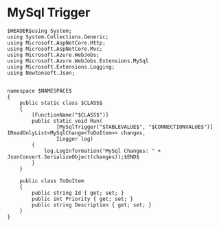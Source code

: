 ﻿---
guid: 153d8439-b2c8-4315-abc8-fcb7bfd953e6
type: File
reformat: True
shortenReferences: True
categories: [Azure]
image: AzureFunctionsTrigger
customProperties: Extension=cs, FileName=MySqlTrigger, ValidateFileName=True
scopes: InAzureFunctionsCSharpProject;MustUseAzureFunctionsDefaultWorker
uitag: Azure Function Trigger
parameterOrder: (HEADER), (NAMESPACE), (CLASS), TABLEVALUE, (CONNECTIONVALUE)
HEADER-expression: fileheader()
NAMESPACE-expression: fileDefaultNamespace()
CLASS-expression: getAlphaNumericFileNameWithoutExtension()
TABLEVALUE-expression: constant("table1")
CONNECTIONVALUE-expression: constant("")
---

# MySql Trigger

```
$HEADER$using System;
using System.Collections.Generic;
using Microsoft.AspNetCore.Http;
using Microsoft.AspNetCore.Mvc;
using Microsoft.Azure.WebJobs;
using Microsoft.Azure.WebJobs.Extensions.MySql
using Microsoft.Extensions.Logging;
using Newtonsoft.Json;


namespace $NAMESPACE$
{
    public static class $CLASS$
    {
        [FunctionName("$CLASS$")]
        public static void Run(
                [MySqlTrigger("$TABLEVALUE$", "$CONNECTIONVALUE$")] IReadOnlyList<MySqlChange<ToDoItem>> changes,
                ILogger log)
        {
            log.LogInformation("MySql Changes: " + JsonConvert.SerializeObject(changes));$END$
        }
    }

    public class ToDoItem
    {
        public string Id { get; set; }
        public int Priority { get; set; }
        public string Description { get; set; }
    }
}
```
